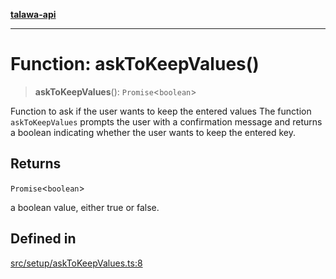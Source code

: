 [**talawa-api**](../../../README.md)

***

# Function: askToKeepValues()

> **askToKeepValues**(): `Promise`\<`boolean`\>

Function to ask if the user wants to keep the entered values
The function `askToKeepValues` prompts the user with a confirmation message and returns a boolean
indicating whether the user wants to keep the entered key.

## Returns

`Promise`\<`boolean`\>

a boolean value, either true or false.

## Defined in

[src/setup/askToKeepValues.ts:8](https://github.com/Suyash878/talawa-api/blob/e4413cec641a837926071678fed3c7f67234e31e/src/setup/askToKeepValues.ts#L8)
